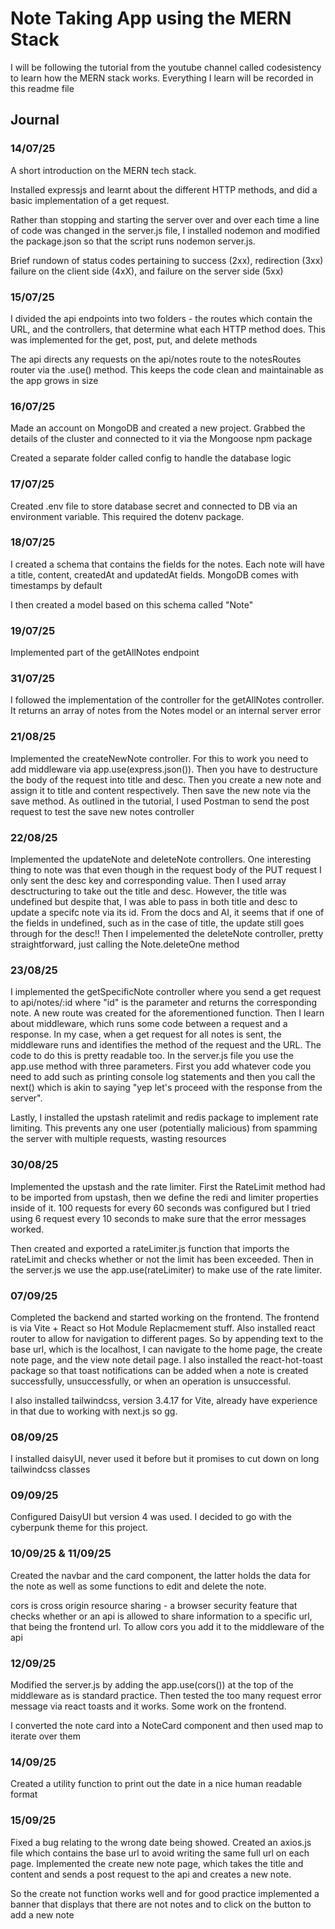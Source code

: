 # Note Taking App using the MERN Stack

I will be following the tutorial from the youtube channel called codesistency to learn how the MERN stack works. Everything I learn will be recorded in this readme file


## Journal

### 14/07/25

A short introduction on the MERN tech stack. 

Installed expressjs and learnt about the different HTTP methods, and did a basic implementation of a get request. 

Rather than stopping and starting the server over and over each time a line of code was changed in the server.js file, I installed nodemon and modified the package.json so that the script runs nodemon server.js.

Brief rundown of status codes pertaining to success (2xx), redirection (3xx) failure on the client side (4xX), and failure on the server side (5xx)

### 15/07/25

I divided the api endpoints into two folders - the routes which contain the URL, and the controllers, that determine what each HTTP method does. This was implemented for the get, post, put, and delete methods

The api directs any requests on the api/notes route to the notesRoutes router via the .use() method. This keeps the code clean and maintainable as the app grows in size

### 16/07/25

Made an account on MongoDB and created a new project. Grabbed the details of the cluster and connected to it via the Mongoose npm package

Created a separate folder called config to handle the database logic

### 17/07/25

Created .env file to store database secret and connected to DB via an environment variable. This required the dotenv package. 

### 18/07/25

I created a schema that contains the fields for the notes. Each note will have a title, content, createdAt and updatedAt fields. MongoDB comes with timestamps by default

I then created a model based on this schema called "Note"

### 19/07/25

Implemented part of the getAllNotes endpoint

### 31/07/25

I followed the implementation of the controller for the getAllNotes controller. It returns an array of notes from the Notes model or an internal server error

### 21/08/25

Implemented the createNewNote controller. For this to work you need to add middleware via app.use(express.json()). Then you have to destructure the body of the request into title and desc. Then you create a new note and assign it to title and content respectively. Then save the new note via the save method. As outlined in the tutorial, I used Postman to send the post request to test the save new notes controller

### 22/08/25

Implemented the updateNote and deleteNote controllers. One interesting thing to note was that even though in the request body of the PUT request I only sent the desc key and corresponding value. Then I used array desctructuring to take out the title and desc. However, the title was undefined but despite that, I was able to pass in both title and desc to update a specifc note via its id. From the docs and AI, it seems that if one of the fields in undefined, such as in the case of title, the update still goes through for the desc!! Then I impelemented the deleteNote controller, pretty straightforward, just calling the Note.deleteOne method

### 23/08/25

I implemented the getSpecificNote controller where you send a get request to api/notes/:id where "id" is the parameter and returns the corresponding note. A new route was created for the aforementioned function. Then I learn about middleware, which runs some code between a request and a response. In my case, when a get request for all notes is sent, the middleware runs and identifies the method of the request and the URL. The code to do this is pretty readable too. In the server.js file you use the app.use method with three parameters. First you add whatever code you need to add such as printing console log statements and then you call the next() which is akin to saying "yep let's proceed with the response from the server". 

Lastly, I installed the upstash ratelimit and redis package to implement rate limiting. This prevents any one user (potentially malicious) from spamming the server with multiple requests, wasting resources

### 30/08/25

Implemented the upstash and the rate limiter. First the RateLimit method had to be imported from upstash, then we define the redi and limiter properties inside of it. 100 requests for every 60 seconds was configured but I tried using 6 request every 10 seconds to make sure that the error messages worked. 

Then created and exported a rateLimiter.js function that imports the rateLimit and checks whether or not the limit has been exceeded. Then in the server.js we use the app.use(rateLimiter) to make use of the rate limiter.

### 07/09/25

Completed the backend and started working on the frontend. The frontend is via Vite + React so Hot Module Replacmement stuff. Also installed react router to allow for navigation to different pages. So by appending text to the base url, which is the localhost, I can navigate to the home page, the create note page, and the view note detail page. I also installed the react-hot-toast package so that toast notifications can be added when a note is created successfully, unsuccessfully, or when an operation is unsuccessful.

I also installed tailwindcss, version 3.4.17 for Vite, already have experience in that due to working with next.js so gg.

### 08/09/25

I installed daisyUI, never used it before but it promises to cut down on long tailwindcss classes 

### 09/09/25

Configured DaisyUI but version 4 was used. I decided to go with the cyberpunk theme for this project. 


### 10/09/25 & 11/09/25

Created the navbar and the card component, the latter holds the data for the note as well as some functions to edit and delete the note.

cors is cross origin resource sharing -  a browser security feature that checks whether or an api is allowed to share information to a specific url, that being the frontend url. To allow cors you add it to the middleware of the api

### 12/09/25

Modified the server.js by adding the app.use(cors()) at the top of the middleware as is standard practice. Then tested the too many request error message via react toasts and it works. Some work on the frontend.

I converted the note card into a NoteCard component and then used map to iterate over them

### 14/09/25

Created a utility function to print out the date in a nice human readable format

### 15/09/25

Fixed a bug relating to the wrong date being showed. Created an axios.js file which contains the base url to avoid writing the same full url on each page. Implemented the create new note page, which takes the title and content and sends a post request to the api and creates a new note.

So the create not function works well and for good practice implemented a banner that displays that there are not notes and to click on the button to add a new note